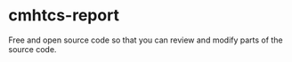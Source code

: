 # cmhtcs-report
Free and open source code so that you can review and modify parts of the source code.
